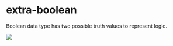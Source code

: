 # extra-boolean
Boolean data type has two possible truth values to represent logic.

![](https://ga-beacon.deno.dev/G-RC63DPBH3P:SH3Eq-NoQ9mwgYeHWxu7cw/github.com/nodef/extra-boolean.csharp)
